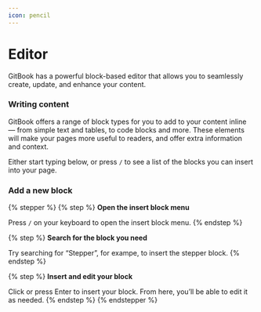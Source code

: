 ```yaml
---
icon: pencil
---
```


# Editor

GitBook has a powerful block-based editor that allows you to seamlessly create, update, and enhance your content.

### Writing content

GitBook offers a range of block types for you to add to your content inline — from simple text and tables, to code blocks and more. These elements will make your pages more useful to readers, and offer extra information and context.

Either start typing below, or press `/` to see a list of the blocks you can insert into your page.

### Add a new block

{% stepper %}
{% step %}
**Open the insert block menu**

Press `/` on your keyboard to open the insert block menu.
{% endstep %}

{% step %}
**Search for the block you need**

Try searching for “Stepper”, for exampe, to insert the stepper block.
{% endstep %}

{% step %}
**Insert and edit your block**

Click or press Enter to insert your block. From here, you’ll be able to edit it as needed.
{% endstep %}
{% endstepper %}
